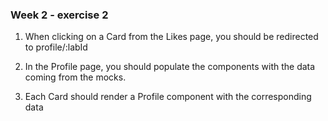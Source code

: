 ### Week 2 - exercise 2

1. When clicking on a Card from the Likes page, you should be redirected to profile/:labId

2. In the Profile page, you should populate the components with the data coming from the mocks.

3. Each Card should render a Profile component with the corresponding data
